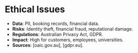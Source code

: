 # Ethical Issues
- **Data**: PII, booking records, financial data.
- **Risks**: Identity theft, financial fraud, reputational damage.
- **Regulations**: Australian Privacy Act, GDPR.
- **Impact**: High for customers, employees, universities.
- **Sources**: [oaic.gov.au], [gdpr.eu].
